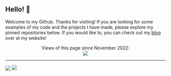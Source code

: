 ## Hello! :wave:

Welcome to my Github. Thanks for visiting! If you are looking for some examples of my code and the projects I have made, please explore my pinned repositories below. If you would like to, you can check out my [blog](https://headblockhead.com) over at my website!

<p align="center"> 
  Views of this page since November 2022: <br>
  <img src="https://profile-counter.glitch.me/headblockhead/count.svg" />
</p>

---

<img align="center" src="https://github-readme-stats.vercel.app/api/top-langs/?username=headblockhead" /> <img align="top" src="https://github-readme-stats.vercel.app/api?username=headblockhead&count_private=true&show_icons=true&theme=radical" />
